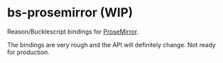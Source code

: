 # bs-prosemirror (WIP)

Reason/Bucklescript bindings for [ProseMirror](http://prosemirror.net/).

The bindings are very rough and the API will definitely change. Not ready for production.

